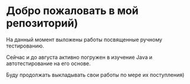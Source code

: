  # Добро пожаловать в мой репозиторий)
 
 На данный момент выложены работы посвященные ручному тестированию.
<p> Сейчас и до августа активно погружен в изучение Java и автотестирование на его основе. </p>
Буду продолжать выкладывать свои работы по мере их поступления)

